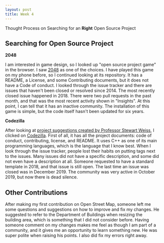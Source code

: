```yaml
---
layout: post
title: Week 4
---
```


Thought Process on Searching for an **Right** Open Source Project

Searching for Open Source Project
---

**2048**

I am interested in game design, so I looked up "open source project game" in the browser. I saw [2048](https://github.com/gabrielecirulli/2048/pulse) as one of the choices. I have played this game on my phone before, so I continued looking at its repository. It has a README, a License, and some Contributing documents, but it does not have a Code of conduct. I looked through the issue tracker and there are issues that haven't been closed or resolved since 2014. The most recently closed issue happened in 2018. There were two pull requests in the past month, and that was the most recent activity shown in "Insights". At this point, I can tell that it has an inactive community. The installation of this game is simple, but the code itself hasn't been updated for six years. 


**Codezilla**

After looking at [project suggestions created by Professor Stewart Weiss](https://github.com/hunter-college-ossd-spr-2020/class-wiki/wiki/project-suggestions), I clicked on [Codezilla](https://github.com/Asiatik/codezilla). First of all, it has all the project documents: code of conduct, contributing, license, and README. It uses C++ as one of its main programming languages, which is the language that I know best. When I look through the issue tracker, people lost their habits on putting tags next to the issues. Many issues did not have a specific description, and some did not even have a description at all. Someone requested to have a standard template in 2018, and that issue is still open. The last time an issue was closed was in December 2019. The community was very active in October 2019, but now there is dead silence.

Other Contributions
---
After making my first contribution on Open Street Map, someone left me some questions and suggestions on how to improve and fix my changes. He suggested to refer to the Department of Buildings when resizing the building area, which is something that I did not consider before. Having someone comment on my changes makes me feel as though I am part of a community, and it gives me an opportunity to learn something new. He was super polite when raising his points. I also did fix my errors right away.
